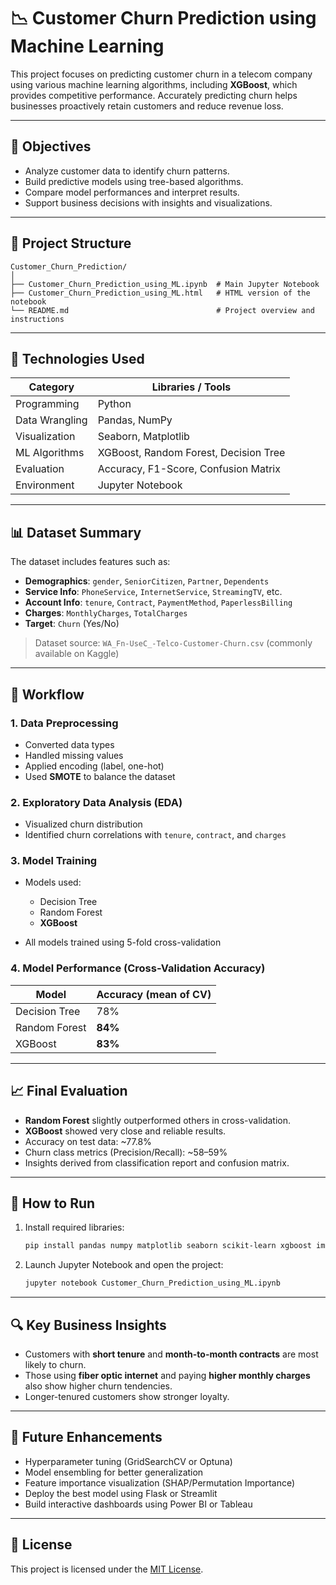 # 📉 Customer Churn Prediction using Machine Learning

This project focuses on predicting customer churn in a telecom company using various machine learning algorithms, including **XGBoost**, which provides competitive performance. Accurately predicting churn helps businesses proactively retain customers and reduce revenue loss.

---

## 🎯 Objectives

* Analyze customer data to identify churn patterns.
* Build predictive models using tree-based algorithms.
* Compare model performances and interpret results.
* Support business decisions with insights and visualizations.

---

## 📁 Project Structure

```
Customer_Churn_Prediction/
│
├── Customer_Churn_Prediction_using_ML.ipynb  # Main Jupyter Notebook
├── Customer_Churn_Prediction_using_ML.html   # HTML version of the notebook
└── README.md                                 # Project overview and instructions
```

---

## 🧰 Technologies Used

| Category       | Libraries / Tools                     |
| -------------- | ------------------------------------- |
| Programming    | Python                                |
| Data Wrangling | Pandas, NumPy                         |
| Visualization  | Seaborn, Matplotlib                   |
| ML Algorithms  | XGBoost, Random Forest, Decision Tree |
| Evaluation     | Accuracy, F1-Score, Confusion Matrix  |
| Environment    | Jupyter Notebook                      |

---

## 📊 Dataset Summary

The dataset includes features such as:

* **Demographics**: `gender`, `SeniorCitizen`, `Partner`, `Dependents`
* **Service Info**: `PhoneService`, `InternetService`, `StreamingTV`, etc.
* **Account Info**: `tenure`, `Contract`, `PaymentMethod`, `PaperlessBilling`
* **Charges**: `MonthlyCharges`, `TotalCharges`
* **Target**: `Churn` (Yes/No)

> Dataset source: `WA_Fn-UseC_-Telco-Customer-Churn.csv` (commonly available on Kaggle)

---

## 🔄 Workflow

### 1. Data Preprocessing

* Converted data types
* Handled missing values
* Applied encoding (label, one-hot)
* Used **SMOTE** to balance the dataset

### 2. Exploratory Data Analysis (EDA)

* Visualized churn distribution
* Identified churn correlations with `tenure`, `contract`, and `charges`

### 3. Model Training

* Models used:

  * Decision Tree
  * Random Forest
  * **XGBoost**
* All models trained using 5-fold cross-validation

### 4. Model Performance (Cross-Validation Accuracy)

| Model         | Accuracy (mean of CV) |
| ------------- | --------------------- |
| Decision Tree | 78%                   |
| Random Forest | **84%**               |
| XGBoost       | **83%**               |

---

## 📈 Final Evaluation

* **Random Forest** slightly outperformed others in cross-validation.
* **XGBoost** showed very close and reliable results.
* Accuracy on test data: \~77.8%
* Churn class metrics (Precision/Recall): \~58–59%
* Insights derived from classification report and confusion matrix.

---

## 🚀 How to Run

1. Install required libraries:

   ```bash
   pip install pandas numpy matplotlib seaborn scikit-learn xgboost imbalanced-learn
   ```

2. Launch Jupyter Notebook and open the project:

   ```bash
   jupyter notebook Customer_Churn_Prediction_using_ML.ipynb
   ```

---

## 🔍 Key Business Insights

* Customers with **short tenure** and **month-to-month contracts** are most likely to churn.
* Those using **fiber optic internet** and paying **higher monthly charges** also show higher churn tendencies.
* Longer-tenured customers show stronger loyalty.

---

## 🔮 Future Enhancements

* Hyperparameter tuning (GridSearchCV or Optuna)
* Model ensembling for better generalization
* Feature importance visualization (SHAP/Permutation Importance)
* Deploy the best model using Flask or Streamlit
* Build interactive dashboards using Power BI or Tableau

---

## 📄 License

This project is licensed under the [MIT License](LICENSE).

